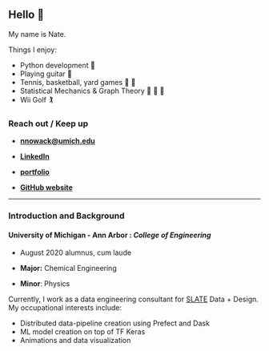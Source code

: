 ## Hello 👋 
My name is Nate. 

Things I enjoy:
- Python development 🐍 
- Playing guitar 🎸 
- Tennis, basketball, yard games 🎾 🏀 
- Statistical Mechanics & Graph Theory 🔵 🔵 🔵 
- Wii Golf 🏌️‍                        

### Reach out / Keep up
- **nnowack@umich.edu**

- [**LinkedIn**](https://www.linkedin.com/in/nathan-nowack-a6b59b143/)

- [**portfolio**](https://github.com/zzstoatzz/portfolio)

- [**GitHub website**](https://zzstoatzz.github.io/)

---

### Introduction and Background

#### University of Michigan - Ann Arbor :  *College of Engineering*


-  August 2020 alumnus, cum laude 

- **Major:** Chemical Engineering

- **Minor**: Physics

Currently, I work as a data engineering consultant for [SLATE](https://www.slateco.io) Data + Design. My occupational interests include:
- Distributed data-pipeline creation using Prefect and Dask
- ML model creation on top of TF Keras
- Animations and data visualization

